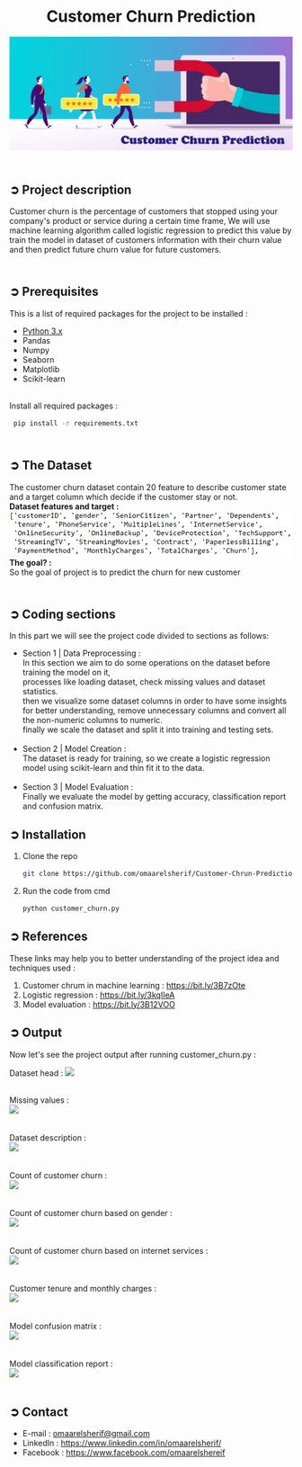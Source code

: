 
<!-- PROJECT TITLE -->
**<h1 align="center">Customer Churn Prediction</h1>**

<!-- LOGO -->
<p align="center">
  <img src="Images/customer_chrun.jpg" />
</p>

<!-- PROJECT DESCRIPTION -->
## <br/>➲ Project description
Customer churn is the percentage of customers that stopped using your company's product
or service during a certain time frame, We will use machine learning algorithm called logistic regression to predict this value by train the model in dataset of customers information with their churn value and then predict future churn value for future customers.

<!-- PREREQUISTIES -->
## <br/>➲ Prerequisites
This is a list of required packages for the project to be installed :
* <a href="https://www.python.org/downloads/" target="_blank">Python 3.x</a>
* Pandas 
* Numpy
* Seaborn
* Matplotlib
* Scikit-learn

<br>
Install all required packages :

 ```sh
  pip install -r requirements.txt
  ```

<!-- ABOUT DATASET -->
## <br/>➲ The Dataset
The customer churn dataset contain 20 feature to describe customer state<br>
and a target column which decide if the customer stay or not.
<br>**Dataset features and target :**
<img src="Images/dataset_columns.png" alt="Logo">
<br>**The goal? :**
<br>So the goal of project is to predict the churn for new customer 


<!-- CODING STEP BY STEP -->
## <br/>➲ Coding sections
In this part we will see the project code divided to sections as follows:<br>
- Section 1 | Data Preprocessing : <br>
In this section we aim to do some operations on the dataset before training the model on it, <br>processes like loading dataset, check missing values and dataset statistics.
<br>then we visualize some dataset columns in order to have some insights for better understanding, remove unnecessary columns and convert all the non-numeric columns to numeric.
<br> finally we scale the dataset and split it into training and testing sets.<br><br>
- Section 2 | Model Creation : <br>
The dataset is ready for training, so we create a logistic regression model using scikit-learn and thin fit it to the data.<br><br>
- Section 3 | Model Evaluation : <br>
Finally we evaluate the model by getting accuracy, classification report and confusion matrix.

<!-- INSTALLATION -->
## **➲ Installation**

1. Clone the repo
   ```sh
   git clone https://github.com/omaarelsherif/Customer-Chrun-Prediction-Using-Machine-Learning.git
   ```
2. Run the code from cmd
   ```sh
   python customer_churn.py
   
<!-- REFERENCES -->
## **➲ References**
 
These links may help you to better understanding of the project idea and techniques used :
1. Customer chrum in machine learning : https://bit.ly/3B7zOte
2. Logistic regression : https://bit.ly/3kqIIeA
3. Model evaluation : https://bit.ly/3B12VOO

<!-- OUTPUT -->
## **➲ Output**
Now let's see the project output after running customer_churn.py :

Dataset head :
![](/Images/Output_1_Dataset_Head.png)<br><br>

Missing values :<br>
![](/Images/Output_2_Missing_Values.png)<br><br>

Dataset description :<br>
![](/Images/Output_3_Dataset_Description.png)<br><br>

Count of customer churn :<br>
![](/Images/Output_4_Count_Customer_Churn.png)<br><br>

Count of customer churn based on gender :<br>
![](/Images/Output_5_Churn_Gender.png)<br><br>

Count of customer churn based on internet services :<br>
![](/Images/Output_6_Churn_Internet.png)<br><br>

Customer tenure and monthly charges :<br>
![](/Images/Output_7_tenure_MonthlyCharges.png)<br><br>

Model confusion matrix :<br>
![](/Images/Output_8_Confusion_Matrix.png)<br><br>

Model classification report :<br>
![](/Images/Output_9_Acc_Classification_Report.png)<br><br>

<!-- CONTACT -->
## **➲ Contact**

- E-mail   : [omaarelsherif@gmail.com](mailto:omaarelsherif@gmail.com)
- LinkedIn : https://www.linkedin.com/in/omaarelsherif/
- Facebook : https://www.facebook.com/omaarelshereif
